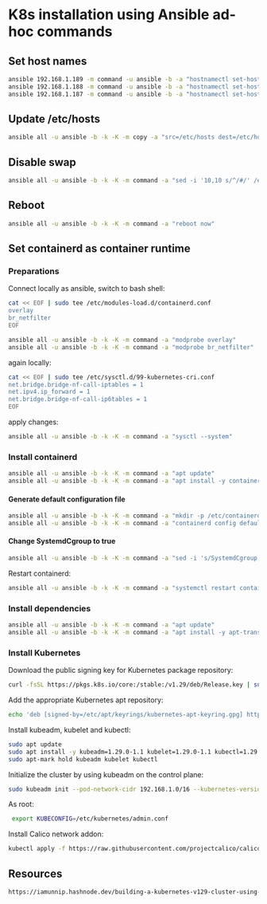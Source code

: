 # K8s installation using Ansible ad-hoc commands

##  Set host names

```sh
ansible 192.168.1.189 -m command -u ansible -b -a "hostnamectl set-hostname control-plane"
ansible 192.168.1.188 -m command -u ansible -b -a "hostnamectl set-hostname node-1"
ansible 192.168.1.187 -m command -u ansible -b -a "hostnamectl set-hostname node-2"
```

## Update /etc/hosts

```sh
ansible all -u ansible -b -k -K -m copy -a "src=/etc/hosts dest=/etc/hosts"
```

## Disable swap

```sh
ansible all -u ansible -b -k -K -m command -a "sed -i '10,10 s/^/#/' /etc/fstab"
```

## Reboot

```sh
ansible all -u ansible -b -k -K -m command -a "reboot now"
```

## Set containerd as container runtime

### Preparations

Connect locally as ansible, switch to bash shell:

```sh
cat << EOF | sudo tee /etc/modules-load.d/containerd.conf
overlay
br_netfilter
EOF
```

```sh
ansible all -u ansible -b -k -K -m command -a "modprobe overlay"
ansible all -u ansible -b -k -K -m command -a "modprobe br_netfilter"
```

again locally:

```sh
cat << EOF | sudo tee /etc/sysctl.d/99-kubernetes-cri.conf
net.bridge.bridge-nf-call-iptables = 1
net.ipv4.ip_forward = 1
net.bridge.bridge-nf-call-ip6tables = 1
EOF
```

apply changes:

```sh
ansible all -u ansible -b -k -K -m command -a "sysctl --system"
```

### Install containerd

```sh
ansible all -u ansible -b -k -K -m command -a "apt update"
ansible all -u ansible -b -k -K -m command -a "apt install -y containerd"
```

#### Generate default configuration file

```sh
ansible all -u ansible -b -k -K -m command -a "mkdir -p /etc/containerd"
ansible all -u ansible -b -k -K -m command -a "containerd config default | tee /etc/containerd/config.toml"
```

#### Change SystemdCgroup to true

```sh
ansible all -u ansible -b -k -K -m command -a "sed -i 's/SystemdCgroup \= false/SystemdCgroup \= true/g' /etc/containerd/config.toml"
```

Restart containerd:

```sh
ansible all -u ansible -b -k -K -m command -a "systemctl restart containerd"
```

### Install dependencies

```sh
ansible all -u ansible -b -k -K -m command -a "apt update"
ansible all -u ansible -b -k -K -m command -a "apt install -y apt-transport-https ca-certificates curl gpg"
```

### Install Kubernetes

Download the public signing key for Kubernetes package repository:

```sh
curl -fsSL https://pkgs.k8s.io/core:/stable:/v1.29/deb/Release.key | sudo gpg --dearmor -o /etc/apt/keyrings/kubernetes-apt-keyring.gpg
```

Add the appropriate Kubernetes apt repository:

```sh
echo 'deb [signed-by=/etc/apt/keyrings/kubernetes-apt-keyring.gpg] https://pkgs.k8s.io/core:/stable:/v1.29/deb/ /' | sudo tee /etc/apt/sources.list.d/kubernetes.list
```

Install kubeadm, kubelet and kubectl:

```sh
sudo apt update
sudo apt install -y kubeadm=1.29.0-1.1 kubelet=1.29.0-1.1 kubectl=1.29.0-1.1
sudo apt-mark hold kubeadm kubelet kubectl
```

Initialize the cluster by using kubeadm on the control plane:

```sh
sudo kubeadm init --pod-network-cidr 192.168.1.0/16 --kubernetes-version 1.29.0
```

As root:

```sh
 export KUBECONFIG=/etc/kubernetes/admin.conf
```

Install Calico network addon:

```sh
kubectl apply -f https://raw.githubusercontent.com/projectcalico/calico/v3.26.4/manifests/calico.yaml
```

## Resources

```html
https://iamunnip.hashnode.dev/building-a-kubernetes-v129-cluster-using-kubeadm
```